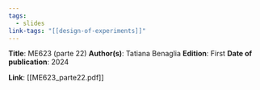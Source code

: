 ```yaml
---
tags:
  - slides
link-tags: "[[design-of-experiments]]"
---
```

**Title**: ME623 (parte 22)
**Author(s)**: Tatiana Benaglia
**Edition**: First
**Date of publication**: 2024

**Link**: [[ME623_parte22.pdf]]


